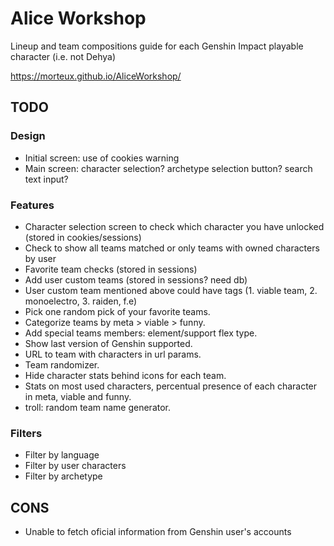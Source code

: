 # Alice Workshop
Lineup and team compositions guide for each Genshin Impact playable character (i.e. not Dehya)

https://morteux.github.io/AliceWorkshop/

## TODO
### Design
- Initial screen: use of cookies warning
- Main screen: character selection? archetype selection button? search text input?

### Features
- Character selection screen to check which character you have unlocked (stored in cookies/sessions)
- Check to show all teams matched or only teams with owned characters by user
- Favorite team checks (stored in sessions)
- Add user custom teams (stored in sessions? need db)
- User custom team mentioned above could have tags (1. viable team, 2. monoelectro, 3. raiden, f.e)
- Pick one random pick of your favorite teams.
- Categorize teams by meta > viable > funny.
- Add special teams members: element/support flex type.
- Show last version of Genshin supported.
- URL to team with characters in url params.
- Team randomizer.
- Hide character stats behind icons for each team.
- Stats on most used characters, percentual presence of each character in meta, viable and funny.
- troll: random team name generator.

### Filters
- Filter by language
- Filter by user characters
- Filter by archetype

## CONS
- Unable to fetch oficial information from Genshin user's accounts
